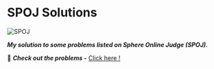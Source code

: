 # SPOJ Solutions

![SPOJ](https://stx1.spoj.com/gfx/2015e.png)

***My solution to some problems listed on Sphere Online Judge (SPOJ).***

:link: ***Check out the problems -*** [Click here !](https://www.spoj.com/)

